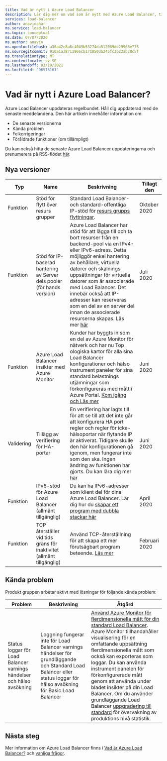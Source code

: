 ```yaml
---
title: Vad är nytt i Azure Load Balancer
description: Lär dig mer om vad som är nytt med Azure Load Balancer, till exempel senaste versions information, kända problem, fel korrigeringar, inaktuella funktioner och kommande ändringar.
services: load-balancer
author: anavinahar
ms.service: load-balancer
ms.topic: conceptual
ms.date: 07/07/2020
ms.author: anavin
ms.openlocfilehash: a30a42e8a8c4049b53274da512089dd29965e775
ms.sourcegitcommit: 910a1a38711966cb171050db245fc3b22abc8c5f
ms.translationtype: MT
ms.contentlocale: sv-SE
ms.lasthandoff: 03/19/2021
ms.locfileid: "96573161"
---
```

# <a name="whats-new-in-azure-load-balancer"></a>Vad är nytt i Azure Load Balancer?

Azure Load Balancer uppdateras regelbundet. Håll dig uppdaterad med de senaste meddelandena. Den här artikeln innehåller information om:

- De senaste versionerna
- Kända problem
- Felkorrigeringar
- Föråldrade funktioner (om tillämpligt)

Du kan också hitta de senaste Azure Load Balancer uppdateringarna och prenumerera på RSS-flödet [här](https://azure.microsoft.com/updates/?category=networking&query=load%20balancer).

## <a name="recent-releases"></a>Nya versioner

| Typ |Name |Beskrivning  |Tillagt den  |
| ------ |---------|---------|---------|
| Funktion | Stöd för flytt över resurs grupper | Standard Load Balancer-och standard-offentliga IP-stöd för [resurs grupps flyttningar](https://azure.microsoft.com/updates/standard-resource-group-move/). | Oktober 2020 |
| Funktion | Stöd för IP-baserad hantering av Server dels pooler (för hands version) | Azure Load Balancer har stöd för att lägga till och ta bort resurser från en backend-pool via en IPv4-eller IPv6-adress. Detta möjliggör enkel hantering av behållare, virtuella datorer och skalnings uppsättningar för virtuella datorer som är associerade med Load Balancer. Det innebär också att IP-adresser kan reserveras som en del av en server del innan de associerade resurserna skapas. Läs mer [här](backend-pool-management.md)|Juli 2020 |
| Funktion| Azure Load Balancer insikter med Azure Monitor | Kunder har byggts in som en del av Azure Monitor för nätverk och har nu Top ologiska kartor för alla sina Load Balancer konfigurationer och hälso instrument paneler för sina standard belastnings utjämningar som förkonfigureras med mått i Azure Portal. [Kom igång och Läs mer](https://azure.microsoft.com/blog/introducing-azure-load-balancer-insights-using-azure-monitor-for-networks/) | Juni 2020 |
| Validering | Tillägg av verifiering för HA-portar | En verifiering har lagts till för att se till att det inte går att konfigurera HA port regler och regler för icke-hälsoportar när flytande IP är aktiverat. Tidigare skulle den här konfigurationen gå igenom, men fungerar inte som den ska. Ingen ändring av funktionen har gjorts. Du kan lära dig mer [här](load-balancer-ha-ports-overview.md#limitations)| Juni 2020 |
| Funktion| IPv6-stöd för Azure Load Balancer (allmänt tillgänglig) | Du kan ha IPv6-adresser som klient del för dina Azure Load Balancer. Lär dig hur du [skapar ett program med dubbla stackar här](../virtual-network/virtual-network-ipv4-ipv6-dual-stack-standard-load-balancer-powershell.md) |April 2020|
| Funktion| TCP återställer vid tids gräns för inaktivitet (allmänt tillgänglig)| Använd TCP-återställning för att skapa ett mer förutsägbart program beteende. [Läs mer](load-balancer-tcp-reset.md)| Februari 2020 |

## <a name="known-issues"></a>Kända problem

Produkt gruppen arbetar aktivt med lösningar för följande kända problem:

|Problem |Beskrivning  |Åtgärd  |
| ---------- |---------|---------|
| Status loggar för Load Balancer varnings händelser och hälso avsökning | Loggning fungerar inte för Load Balancer varnings händelser för grundläggande och Standard Load Balancer eller status loggar för hälso avsökning för Basic Load Balancer  | [Använd Azure Monitor för flerdimensionella mått för din standard Load Balancer](load-balancer-standard-diagnostics.md). Azure Monitor tillhandahåller visualisering för en omfattande uppsättning flerdimensionella mått som också kan exporteras som loggar. Du kan använda instrument panelen för förkonfigurerade mått genom att använda under bladet insikter på din Load Balancer. Om du använder grundläggande Load Balancer [uppgradering till standard](upgrade-basic-standard.md) för övervakning av produktions nivå statistik.

  

## <a name="next-steps"></a>Nästa steg

Mer information om Azure Load Balancer finns i [Vad är Azure Load Balancer?](load-balancer-overview.md) och [vanliga frågor](load-balancer-faqs.md).
